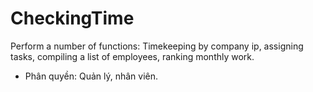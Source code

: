 # CheckingTime
Perform a number of functions: Timekeeping by company ip, assigning tasks, compiling a list of employees, ranking monthly work.

- Phân quyền: Quản lý, nhân viên.
